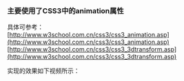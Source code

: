### **主要使用了CSS3中的animation属性** ###

具体可参考：<br>
[http://www.w3school.com.cn/css3/css3_animation.asp](http://www.w3school.com.cn/css3/css3_animation.asp)<br>
[http://www.w3school.com.cn/css3/css3_3dtransform.asp](http://www.w3school.com.cn/css3/css3_3dtransform.asp)

实现的效果如下视频所示：
